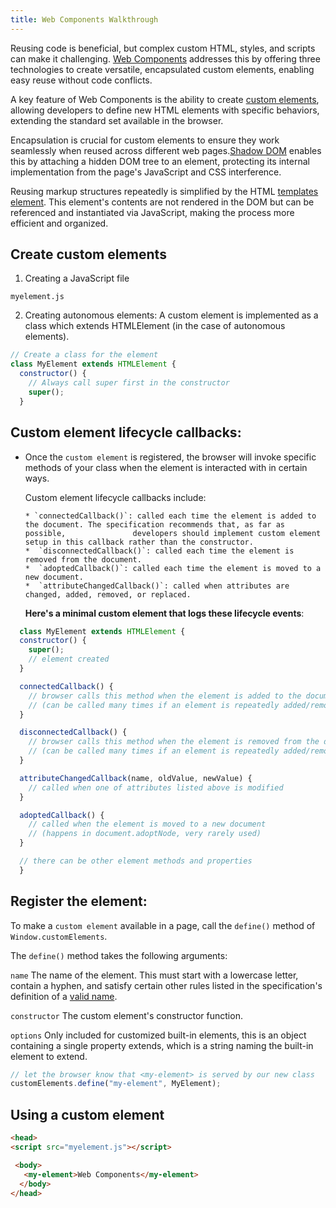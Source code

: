 ```yaml
---
title: Web Components Walkthrough
---
```


Reusing code is beneficial, but complex custom HTML, styles, and scripts can make it challenging. [Web Components](https://developer.mozilla.org/en-US/docs/Web/API/Web_Components#concepts_and_usage) addresses this by offering three technologies to create versatile, encapsulated custom elements, enabling easy reuse without code conflicts.

A key feature of Web Components is the ability to create [custom elements](https://javascript.info/custom-elements), allowing developers to define new HTML elements with specific behaviors, extending the standard set available in the browser.

Encapsulation is crucial for custom elements to ensure they work seamlessly when reused across different web pages.[Shadow DOM](https://javascript.info/shadow-dom) enables this by attaching a hidden DOM tree to an element, protecting its internal implementation from the page's JavaScript and CSS interference.

Reusing markup structures repeatedly is simplified by the HTML [templates element](https://javascript.info/template-element). This element's contents are not rendered in the DOM but can be referenced and instantiated via JavaScript, making the process more efficient and organized.

## Create custom elements

1. Creating a JavaScript file

  `myelement.js`

2. Creating autonomous elements: A custom element is implemented as a class which extends HTMLElement (in the case of autonomous elements).

  ```js
  // Create a class for the element
  class MyElement extends HTMLElement {
    constructor() {
      // Always call super first in the constructor
      super();
    }
  ```
## Custom element lifecycle callbacks: 
* Once the `custom element` is registered, the browser will invoke specific methods of your class when the element is interacted with in certain ways.

   Custom element lifecycle callbacks include:

      * `connectedCallback()`: called each time the element is added to the document. The specification recommends that, as far as possible,               developers should implement custom element setup in this callback rather than the constructor.
      *  `disconnectedCallback()`: called each time the element is removed from the document.
      *  `adoptedCallback()`: called each time the element is moved to a new document.
      *  `attributeChangedCallback()`: called when attributes are changed, added, removed, or replaced.
  
   **Here's a minimal custom element that logs these lifecycle events**:
  
```js
  class MyElement extends HTMLElement {
  constructor() {
    super();
    // element created
  }

  connectedCallback() {
    // browser calls this method when the element is added to the document
    // (can be called many times if an element is repeatedly added/removed)
  }

  disconnectedCallback() {
    // browser calls this method when the element is removed from the document
    // (can be called many times if an element is repeatedly added/removed)
  }

  attributeChangedCallback(name, oldValue, newValue) {
    // called when one of attributes listed above is modified
  }

  adoptedCallback() {
    // called when the element is moved to a new document
    // (happens in document.adoptNode, very rarely used)
  }

  // there can be other element methods and properties
  }
```

## Register the element:

  To make a `custom element` available in a page, call the `define()` method of          `Window.customElements`.

  The `define()` method takes the following arguments:

  `name`
  The name of the element. This must start with a lowercase letter, contain a hyphen,    and satisfy certain other rules listed in the specification's definition of a [valid    name](https://html.spec.whatwg.org/multipage/custom-elements.html#valid-custom-element-name).

  `constructor`
  The custom element's constructor function.

  `options`
  Only included for customized built-in elements, this is an object containing a         single property extends, which is a string naming the built-in element to extend.

  ```js
  // let the browser know that <my-element> is served by our new class
  customElements.define("my-element", MyElement);
  ```
## Using a custom element

   ```html
   <head>
   <script src="myelement.js"></script>

    <body>
      <my-element>Web Components</my-element>
     </body>
   </head>
   ```
